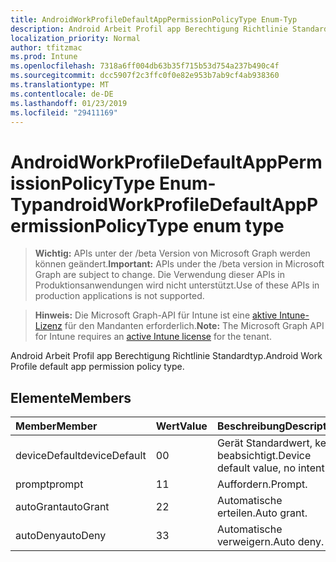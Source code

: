 ```yaml
---
title: AndroidWorkProfileDefaultAppPermissionPolicyType Enum-Typ
description: Android Arbeit Profil app Berechtigung Richtlinie Standardtyp.
localization_priority: Normal
author: tfitzmac
ms.prod: Intune
ms.openlocfilehash: 7318a6ff004db63b35f715b53d754a237b490c4f
ms.sourcegitcommit: dcc5907f2c3ffc0f0e82e953b7ab9cf4ab938360
ms.translationtype: MT
ms.contentlocale: de-DE
ms.lasthandoff: 01/23/2019
ms.locfileid: "29411169"
---
```

# <a name="androidworkprofiledefaultapppermissionpolicytype-enum-type"></a><span data-ttu-id="c09c3-103">AndroidWorkProfileDefaultAppPermissionPolicyType Enum-Typ</span><span class="sxs-lookup"><span data-stu-id="c09c3-103">androidWorkProfileDefaultAppPermissionPolicyType enum type</span></span>

> <span data-ttu-id="c09c3-104">**Wichtig:** APIs unter der /beta Version von Microsoft Graph werden können geändert.</span><span class="sxs-lookup"><span data-stu-id="c09c3-104">**Important:** APIs under the /beta version in Microsoft Graph are subject to change.</span></span> <span data-ttu-id="c09c3-105">Die Verwendung dieser APIs in Produktionsanwendungen wird nicht unterstützt.</span><span class="sxs-lookup"><span data-stu-id="c09c3-105">Use of these APIs in production applications is not supported.</span></span>

> <span data-ttu-id="c09c3-106">**Hinweis:** Die Microsoft Graph-API für Intune ist eine [aktive Intune-Lizenz](https://go.microsoft.com/fwlink/?linkid=839381) für den Mandanten erforderlich.</span><span class="sxs-lookup"><span data-stu-id="c09c3-106">**Note:** The Microsoft Graph API for Intune requires an [active Intune license](https://go.microsoft.com/fwlink/?linkid=839381) for the tenant.</span></span>

<span data-ttu-id="c09c3-107">Android Arbeit Profil app Berechtigung Richtlinie Standardtyp.</span><span class="sxs-lookup"><span data-stu-id="c09c3-107">Android Work Profile default app permission policy type.</span></span>

## <a name="members"></a><span data-ttu-id="c09c3-108">Elemente</span><span class="sxs-lookup"><span data-stu-id="c09c3-108">Members</span></span>
|<span data-ttu-id="c09c3-109">Member</span><span class="sxs-lookup"><span data-stu-id="c09c3-109">Member</span></span>|<span data-ttu-id="c09c3-110">Wert</span><span class="sxs-lookup"><span data-stu-id="c09c3-110">Value</span></span>|<span data-ttu-id="c09c3-111">Beschreibung</span><span class="sxs-lookup"><span data-stu-id="c09c3-111">Description</span></span>|
|:---|:---|:---|
|<span data-ttu-id="c09c3-112">deviceDefault</span><span class="sxs-lookup"><span data-stu-id="c09c3-112">deviceDefault</span></span>|<span data-ttu-id="c09c3-113">0</span><span class="sxs-lookup"><span data-stu-id="c09c3-113">0</span></span>|<span data-ttu-id="c09c3-114">Gerät Standardwert, keine beabsichtigt.</span><span class="sxs-lookup"><span data-stu-id="c09c3-114">Device default value, no intent.</span></span>|
|<span data-ttu-id="c09c3-115">prompt</span><span class="sxs-lookup"><span data-stu-id="c09c3-115">prompt</span></span>|<span data-ttu-id="c09c3-116">1</span><span class="sxs-lookup"><span data-stu-id="c09c3-116">1</span></span>|<span data-ttu-id="c09c3-117">Auffordern.</span><span class="sxs-lookup"><span data-stu-id="c09c3-117">Prompt.</span></span>|
|<span data-ttu-id="c09c3-118">autoGrant</span><span class="sxs-lookup"><span data-stu-id="c09c3-118">autoGrant</span></span>|<span data-ttu-id="c09c3-119">2</span><span class="sxs-lookup"><span data-stu-id="c09c3-119">2</span></span>|<span data-ttu-id="c09c3-120">Automatische erteilen.</span><span class="sxs-lookup"><span data-stu-id="c09c3-120">Auto grant.</span></span>|
|<span data-ttu-id="c09c3-121">autoDeny</span><span class="sxs-lookup"><span data-stu-id="c09c3-121">autoDeny</span></span>|<span data-ttu-id="c09c3-122">3</span><span class="sxs-lookup"><span data-stu-id="c09c3-122">3</span></span>|<span data-ttu-id="c09c3-123">Automatische verweigern.</span><span class="sxs-lookup"><span data-stu-id="c09c3-123">Auto deny.</span></span>|





